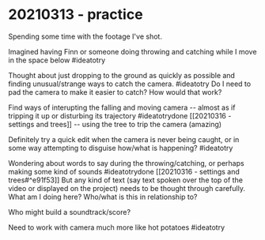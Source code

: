 # 20210313 - practice

Spending some time with the footage I've shot. 

Imagined having Finn or someone doing throwing and catching while I move in the space below #ideatotry 

Thought about just dropping to the ground as quickly as possible and finding unusual/strange ways to catch the camera. #ideatotry Do I need to pad the camera to make it easier to catch? How would that work? 

Find ways of interupting the falling and moving camera -- almost as if tripping it up or disturbing its trajectory #ideatotrydone [[20210316 - settings and trees]] -- using the tree to trip the camera (amazing) 

Definitely try a quick edit when the camera is never being caught, or in some way attempting to disguise how/what is happening? #ideatotry 

Wondering about words to say during the throwing/catching, or perhaps making some kind of sounds #ideatotrydone [[20210316 - settings and trees#^e91f53]]  But any kind of text (say text spoken over the top of the video or displayed on the project) needs to be thought through carefully. What am I doing here? Who/what is this in relationship to? 

Who might build a soundtrack/score? 

Need to work with camera much more like hot potatoes #ideatotry 

